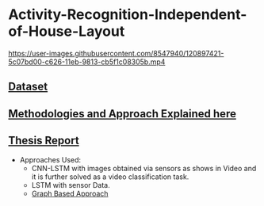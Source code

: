 # Activity-Recognition-Independent-of-House-Layout


https://user-images.githubusercontent.com/8547940/120897421-5c07bd00-c626-11eb-9813-cb5f1c08305b.mp4



## [Dataset](https://drive.google.com/drive/folders/1qFzu-p9T1n2mEbpAnZkj5ZwdubzwBlEp?usp=sharing)

## [Methodologies and Approach Explained here](https://github.com/harshgrovr/Activity-Recognition-Independent-of-House-Layout/files/6602695/Project.Presentation.pdf)

## [Thesis Report](https://github.com/harshgrovr/Activity-Recognition-Independent-of-House-Layout/files/6602783/Master_Harsh.pdf)

- Approaches Used:
  - CNN-LSTM with images obtained via sensors as shows in Video and it is further solved as a video classification task.
  - LSTM with sensor Data.
  - [Graph Based Approach](https://github.com/harshgrovr/Graphs-Approaches-for-Activity-Recognition-Independent-of-House-Layout)
  



